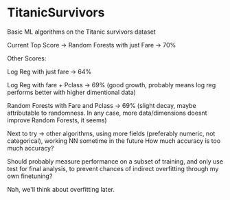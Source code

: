 # TitanicSurvivors
Basic ML algorithms on the Titanic survivors dataset 

Current Top Score -> Random Forests with just Fare -> 70%

Other Scores: 

Log Reg with just fare -> 64%

Log Reg with fare + Pclass -> 69% (good growth, probably means log reg performs better with higher dimentional data)

Random Forests with Fare and Pclass -> 69% (slight decay, maybe attributable to randomness. In any case, more data/dimensions doesnt improve Random Forests, it seems)

Next to try -> other algorithms, using more fields (preferably numeric, not categorical), working NN sometime in the future
How much accuracy is too much accuracy?

Should probably measure performance on a subset of training, and only use test for final analysis, to prevent chances of indirect overfitting through my own finetuning? 

Nah, we'll think about overfitting later. 

